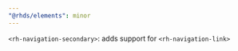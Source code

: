 ```yaml
---
"@rhds/elements": minor
---
```


`<rh-navigation-secondary>`: adds support for `<rh-navigation-link>`
  